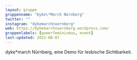 ```yaml
---
layout: gruppe
gruppenname: "Dyke\*March Nürnberg"
twitter: ""
instagram: "dykemarchnuernberg"
web: https://dykemarchnuernberg.wordpress.com/
gruppenlabels: [queerfeminismus, event]
last-updated: 2022-08-07
---
```


dyke\*march Nürnberg, eine Demo für lesbische Sichtbarkeit.
